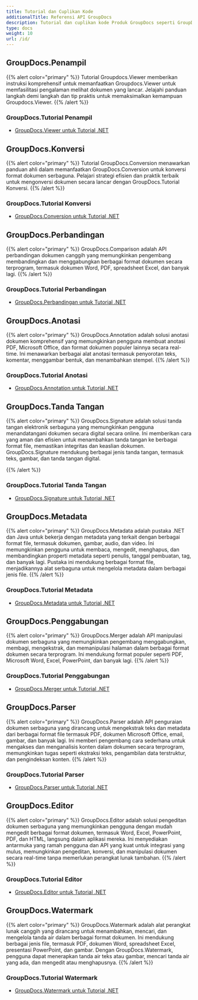 ```yaml
---
title: Tutorial dan Cuplikan Kode
additionalTitle: Referensi API GroupDocs
description: Tutorial dan cuplikan kode Produk GroupDocs seperti GroupDocs.Viewer, GroupDocs.Annotation, GroupDocs.Conversion, dan produk lainnya.
type: docs
weight: 10
url: /id/
---
```


## GroupDocs.Penampil
{{% alert color="primary" %}}
Tutorial Groupdocs.Viewer memberikan instruksi komprehensif untuk memanfaatkan Groupdocs.Viewer untuk memfasilitasi pengalaman melihat dokumen yang lancar. Jelajahi panduan langkah demi langkah dan tip praktis untuk memaksimalkan kemampuan Groupdocs.Viewer.
{{% /alert %}}

### GroupDocs.Tutorial Penampil
- [GroupDocs.Viewer untuk Tutorial .NET](../viewer/id/net/)


## GroupDocs.Konversi
{{% alert color="primary" %}}
Tutorial GroupDocs.Conversion menawarkan panduan ahli dalam memanfaatkan GroupDocs.Conversion untuk konversi format dokumen serbaguna. Pelajari strategi efisien dan praktik terbaik untuk mengonversi dokumen secara lancar dengan GroupDocs.Tutorial Konversi.
{{% /alert %}}

### GroupDocs.Tutorial Konversi
- [GroupDocs.Conversion untuk Tutorial .NET](../conversion/id/net/)


## GroupDocs.Perbandingan
{{% alert color="primary" %}}
GroupDocs.Comparison adalah API perbandingan dokumen canggih yang memungkinkan pengembang membandingkan dan menggabungkan berbagai format dokumen secara terprogram, termasuk dokumen Word, PDF, spreadsheet Excel, dan banyak lagi.
{{% /alert %}}

### GroupDocs.Tutorial Perbandingan
- [GroupDocs.Perbandingan untuk Tutorial .NET](../comparison/id/net/)


## GroupDocs.Anotasi
{{% alert color="primary" %}}
GroupDocs.Annotation adalah solusi anotasi dokumen komprehensif yang memungkinkan pengguna membuat anotasi PDF, Microsoft Office, dan format dokumen populer lainnya secara real-time. Ini menawarkan berbagai alat anotasi termasuk penyorotan teks, komentar, menggambar bentuk, dan menambahkan stempel.
{{% /alert %}}

### GroupDocs.Tutorial Anotasi
- [GroupDocs.Annotation untuk Tutorial .NET](../annotation/id/id/net/)


## GroupDocs.Tanda Tangan
{{% alert color="primary" %}}
GroupDocs.Signature adalah solusi tanda tangan elektronik serbaguna yang memungkinkan pengguna menandatangani dokumen secara digital secara online. Ini memberikan cara yang aman dan efisien untuk menambahkan tanda tangan ke berbagai format file, memastikan integritas dan keaslian dokumen. GroupDocs.Signature mendukung berbagai jenis tanda tangan, termasuk teks, gambar, dan tanda tangan digital.

{{% /alert %}}

### GroupDocs.Tutorial Tanda Tangan
- [GroupDocs.Signature untuk Tutorial .NET](../signature/id/net/)


## GroupDocs.Metadata
{{% alert color="primary" %}}
GroupDocs.Metadata adalah pustaka .NET dan Java untuk bekerja dengan metadata yang terkait dengan berbagai format file, termasuk dokumen, gambar, audio, dan video. Ini memungkinkan pengguna untuk membaca, mengedit, menghapus, dan membandingkan properti metadata seperti penulis, tanggal pembuatan, tag, dan banyak lagi. Pustaka ini mendukung berbagai format file, menjadikannya alat serbaguna untuk mengelola metadata dalam berbagai jenis file.
{{% /alert %}}

### GroupDocs.Tutorial Metadata
- [GroupDocs.Metadata untuk Tutorial .NET](../metadata/id/net/)


## GroupDocs.Penggabungan
{{% alert color="primary" %}}
GroupDocs.Merger adalah API manipulasi dokumen serbaguna yang memungkinkan pengembang menggabungkan, membagi, mengekstrak, dan memanipulasi halaman dalam berbagai format dokumen secara terprogram. Ini mendukung format populer seperti PDF, Microsoft Word, Excel, PowerPoint, dan banyak lagi.
{{% /alert %}}

### GroupDocs.Tutorial Penggabungan
- [GroupDocs.Merger untuk Tutorial .NET](../merger/id/net/)


## GroupDocs.Parser
{{% alert color="primary" %}}
GroupDocs.Parser adalah API penguraian dokumen serbaguna yang dirancang untuk mengekstrak teks dan metadata dari berbagai format file termasuk PDF, dokumen Microsoft Office, email, gambar, dan banyak lagi. Ini memberi pengembang cara sederhana untuk mengakses dan menganalisis konten dalam dokumen secara terprogram, memungkinkan tugas seperti ekstraksi teks, pengambilan data terstruktur, dan pengindeksan konten.
{{% /alert %}}

### GroupDocs.Tutorial Parser
- [GroupDocs.Parser untuk Tutorial .NET](../parser/id/net/)


## GroupDocs.Editor
{{% alert color="primary" %}}
GroupDocs.Editor adalah solusi pengeditan dokumen serbaguna yang memungkinkan pengguna dengan mudah mengedit berbagai format dokumen, termasuk Word, Excel, PowerPoint, PDF, dan HTML, langsung dalam aplikasi mereka. Ini menyediakan antarmuka yang ramah pengguna dan API yang kuat untuk integrasi yang mulus, memungkinkan pengeditan, konversi, dan manipulasi dokumen secara real-time tanpa memerlukan perangkat lunak tambahan.
{{% /alert %}}

### GroupDocs.Tutorial Editor
- [GroupDocs.Editor untuk Tutorial .NET](../editor/id/net/)


## GroupDocs.Watermark
{{% alert color="primary" %}}
GroupDocs.Watermark adalah alat perangkat lunak canggih yang dirancang untuk menambahkan, mencari, dan mengelola tanda air dalam berbagai format dokumen. Ini mendukung berbagai jenis file, termasuk PDF, dokumen Word, spreadsheet Excel, presentasi PowerPoint, dan gambar. Dengan GroupDocs.Watermark, pengguna dapat menerapkan tanda air teks atau gambar, mencari tanda air yang ada, dan mengedit atau menghapusnya.
{{% /alert %}}

### GroupDocs.Tutorial Watermark
- [GroupDocs.Watermark untuk Tutorial .NET](../watermark/id/net/)
